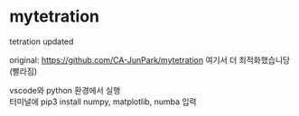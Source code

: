 # mytetration
tetration updated

original: https://github.com/CA-JunPark/mytetration
여기서 더 최적화했습니당(빨라짐)


vscode와 python 환경에서 실행  
터미널에 pip3 install numpy, matplotlib, numba 입력


